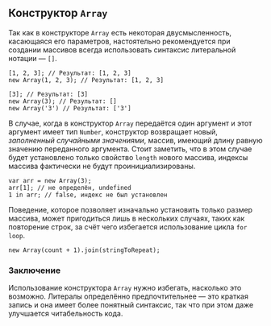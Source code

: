 ## Конструктор `Array`

Так как в конструкторе `Array` есть некоторая двусмысленность, касающаяся его параметров, настоятельно рекомендуется при создании массивов всегда использовать синтаксис литеральной нотации — `[]`.

    [1, 2, 3]; // Результат: [1, 2, 3]
    new Array(1, 2, 3); // Результат: [1, 2, 3]

    [3]; // Результат: [3]
    new Array(3); // Результат: []
    new Array('3') // Результат: ['3']

В случае, когда в конструктор `Array` передаётся один аргумент и этот аргумент имеет тип `Number`, конструктор возвращает новый, *заполненный случайными значениями*, массив, имеющий длину равную значению переданного аргумента. Стоит заметить, что в этом случае будет установлено только свойство `length` нового массива, индексы массива фактически не будут проинициализированы.

    var arr = new Array(3);
    arr[1]; // не определён, undefined
    1 in arr; // false, индекс не был установлен

Поведение, которое позволяет изначально установить только размер массива, может пригодиться лишь в нескольких случаях, таких как повторение строк, за счёт чего избегается использование цикла `for loop`.

    new Array(count + 1).join(stringToRepeat);

### Заключение

Использование конструктора `Array` нужно избегать, насколько это возможно. Литералы определённо предпочтительнее — это краткая запись и она имеет более понятный синтаксис, так что при этом даже улучшается читабельность кода.

